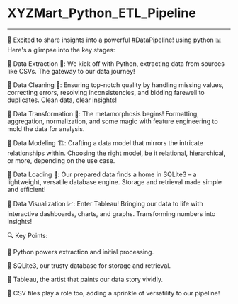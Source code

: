 # XYZMart_Python_ETL_Pipeline
-----------------------------

🚀 Excited to share insights into a powerful #DataPipeline! using python  📊 Here's a glimpse into the key stages:

💠 Data Extraction 🐍: We kick off with Python, extracting data from sources like CSVs. The gateway to our data journey!

💠 Data Cleaning 🧹: Ensuring top-notch quality by handling missing values, correcting errors, resolving inconsistencies, and bidding farewell to duplicates. Clean data, clear insights!

💠 Data Transformation 🔄: The metamorphosis begins! Formatting, aggregation, normalization, and some magic with feature engineering to mold the data for analysis.

💠 Data Modeling 🏗️: Crafting a data model that mirrors the intricate relationships within. Choosing the right model, be it relational, hierarchical, or more, depending on the use case.

💠 Data Loading 🚚: Our prepared data finds a home in SQLite3 – a lightweight, versatile database engine. Storage and retrieval made simple and efficient!

💠 Data Visualization 📈: Enter Tableau! Bringing our data to life with interactive dashboards, charts, and graphs. Transforming numbers into insights!

🔍 Key Points:

🔵 Python powers extraction and initial processing.

🔵 SQLite3, our trusty database for storage and retrieval.

🔵 Tableau, the artist that paints our data story vividly.

📁 CSV files play a role too, adding a sprinkle of versatility to our pipeline!
